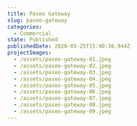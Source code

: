 ```yaml
---
title: Paseo Gateway
slug: paseo-gateway
categories:
  - Commercial
state: Published
publishedDate: 2020-03-25T15:40:36.944Z
projectImages:
  - /assets/paseo-gateway-01.jpeg
  - /assets/paseo-gateway-02.jpeg
  - /assets/paseo-gateway-03.jpeg
  - /assets/paseo-gateway-04.jpeg
  - /assets/paseo-gateway-05.jpeg
  - /assets/paseo-gateway-06.jpeg
  - /assets/paseo-gateway-07.jpeg
  - /assets/paseo-gateway-08.jpeg
  - /assets/paseo-gateway-09.jpeg
---
```

